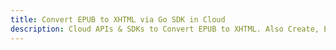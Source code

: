 ---title: Convert EPUB to XHTML via Go SDK in Clouddescription: Cloud APIs & SDKs to Convert EPUB to XHTML. Also Create, Edit & Render Microsoft Word & OpenOffice documents in the Cloud.---